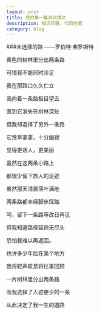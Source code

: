 ```yaml
---
layout: post
title: 我的第一篇测试博文
description: 知识风骚，代码性感
category: blog
---
```

###未选择的路 
——罗伯特·弗罗斯特 

黄色的树林里分出两条路

可惜我不能同时涉足

我在那路口久久伫立
 
我向着一条路极目望去

直到它消失在树林深处

但我却选择了另外一条路
 
它荒草萋萋，十分幽寂
 
显得更诱人，更美丽

虽然在这两条小路上 

都很少留下旅人的足迹


虽然那天清晨落叶满地
 
两条路都未经脚步踩踏

呵，留下一条路等改日再见

但我知道路径延绵无尽头 

恐怕我难以再返回。 

也许多少年后在某个地方

我将轻声叹息将往事回顾

一片树林里分出两条路

而我选择了人迹更少的一条 

从此决定了我一生的道路

